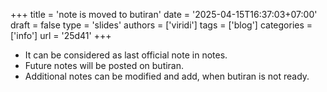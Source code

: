 +++
title = 'note is moved to butiran'
date = '2025-04-15T16:37:03+07:00'
draft = false
type = 'slides'
authors = ['viridi']
tags = ['blog']
categories = ['info']
url = '25d41'
+++

+ It can be considered as last official note in notes.
+ Future notes will be posted on butiran.
+ Additional notes can be modified and add, when butiran is not ready.
